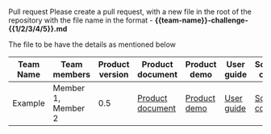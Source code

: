 Pull request
Please create a pull request, with a new file in the root of the repository with the file name in the format - **{{team-name}}-challenge-{{1/2/3/4/5}}.md**

The file to be have the details as mentioned below

| Team Name | Team members | Product version | Product document | Product demo | User guide | Source code | Developer guide |
| ----- | ----- | ----- | ----- | ----- | ----- | ----- | ----- |
| Example | Member 1, Member 2 | 0.5 | [Product document](https://example.com/product-document.md) | [Product demo](https://example.com/product-demo.mp4) | [User guide](https://example.com/user-guide.md) | [Source code](https://github.com/example/repo) | [Developer guide](https://example.com/developer-guide.md) |
